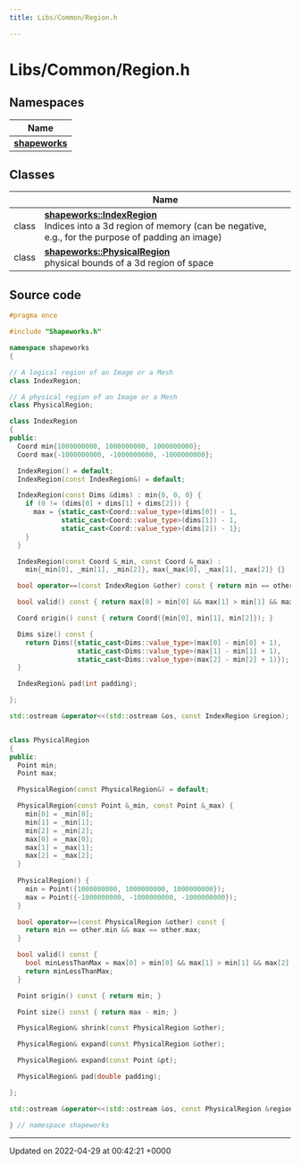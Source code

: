 ```yaml
---
title: Libs/Common/Region.h

---
```


# Libs/Common/Region.h



## Namespaces

| Name           |
| -------------- |
| **[shapeworks](../Namespaces/namespaceshapeworks.md)**  |

## Classes

|                | Name           |
| -------------- | -------------- |
| class | **[shapeworks::IndexRegion](../Classes/classshapeworks_1_1IndexRegion.md)** <br>Indices into a 3d region of memory (can be negative, e.g., for the purpose of padding an image)  |
| class | **[shapeworks::PhysicalRegion](../Classes/classshapeworks_1_1PhysicalRegion.md)** <br>physical bounds of a 3d region of space  |




## Source code

```cpp
#pragma once

#include "Shapeworks.h"

namespace shapeworks
{

// A logical region of an Image or a Mesh
class IndexRegion;

// A physical region of an Image or a Mesh
class PhysicalRegion;

class IndexRegion
{
public:
  Coord min{1000000000, 1000000000, 1000000000};
  Coord max{-1000000000, -1000000000, -1000000000};

  IndexRegion() = default;
  IndexRegion(const IndexRegion&) = default;

  IndexRegion(const Dims &dims) : min{0, 0, 0} {
    if (0 != (dims[0] + dims[1] + dims[2])) {
      max = {static_cast<Coord::value_type>(dims[0]) - 1,
             static_cast<Coord::value_type>(dims[1]) - 1,
             static_cast<Coord::value_type>(dims[2]) - 1};
    }
  }

  IndexRegion(const Coord &_min, const Coord &_max) :
    min{_min[0], _min[1], _min[2]}, max{_max[0], _max[1], _max[2]} {}

  bool operator==(const IndexRegion &other) const { return min == other.min && max == other.max; }

  bool valid() const { return max[0] > min[0] && max[1] > min[1] && max[2] > min[2]; }

  Coord origin() const { return Coord({min[0], min[1], min[2]}); }

  Dims size() const {
    return Dims({static_cast<Dims::value_type>(max[0] - min[0] + 1),
                 static_cast<Dims::value_type>(max[1] - min[1] + 1),
                 static_cast<Dims::value_type>(max[2] - min[2] + 1)});
  }

  IndexRegion& pad(int padding);

};

std::ostream &operator<<(std::ostream &os, const IndexRegion &region);


class PhysicalRegion
{
public:
  Point min;
  Point max;

  PhysicalRegion(const PhysicalRegion&) = default;

  PhysicalRegion(const Point &_min, const Point &_max) {
    min[0] = _min[0];
    min[1] = _min[1];
    min[2] = _min[2];
    max[0] = _max[0];
    max[1] = _max[1];
    max[2] = _max[2];
  }
  
  PhysicalRegion() {
    min = Point({1000000000, 1000000000, 1000000000});
    max = Point({-1000000000, -1000000000, -1000000000});
  }

  bool operator==(const PhysicalRegion &other) const {
    return min == other.min && max == other.max;
  }

  bool valid() const {
    bool minLessThanMax = max[0] > min[0] && max[1] > min[1] && max[2] > min[2];
    return minLessThanMax;
  }

  Point origin() const { return min; }

  Point size() const { return max - min; }

  PhysicalRegion& shrink(const PhysicalRegion &other);

  PhysicalRegion& expand(const PhysicalRegion &other);

  PhysicalRegion& expand(const Point &pt);

  PhysicalRegion& pad(double padding);

};

std::ostream &operator<<(std::ostream &os, const PhysicalRegion &region);

} // namespace shapeworks
```


-------------------------------

Updated on 2022-04-29 at 00:42:21 +0000
